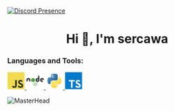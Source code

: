 [![Discord Presence](https://lanyard.cnrad.dev/api/504355598427488260?theme=light)](https://discord.com/users/504355598427488260)
<h1 align="center">Hi 👋, I'm sercawa</h1>
<p align="left">
</p>
<h3 align="left">Languages and Tools:</h3>
<p align="left"> <a href="https://developer.mozilla.org/en-US/docs/Web/JavaScript" target="_blank" rel="noreferrer"> <img src="https://raw.githubusercontent.com/devicons/devicon/master/icons/javascript/javascript-original.svg" alt="javascript" width="40" height="40"/> </a> <a href="https://nodejs.org" target="_blank" rel="noreferrer"> <img src="https://raw.githubusercontent.com/devicons/devicon/master/icons/nodejs/nodejs-original-wordmark.svg" alt="nodejs" width="40" height="40"/> </a> <a href="https://www.python.org" target="_blank" rel="noreferrer"> <img src="https://raw.githubusercontent.com/devicons/devicon/master/icons/python/python-original.svg" alt="python" width="40" height="40"/> </a> <a href="https://www.typescriptlang.org/" target="_blank" rel="noreferrer"> <img src="https://raw.githubusercontent.com/devicons/devicon/master/icons/typescript/typescript-original.svg" alt="typescript" width="40" height="40"/> </a> </p>

![MasterHead](https://media.discordapp.net/attachments/1413288601696862269/1413459012191522848/banner.png?ex=68bc01c9&is=68bab049&hm=4bc703a00d5db37721458f748f6cb45db0067f7951a4d08cdc33871a46a9781d&=&format=webp&quality=lossless)
